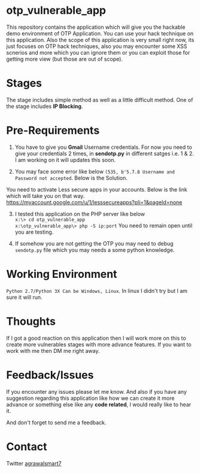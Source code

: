 # otp_vulnerable_app

This repository contains the application which will give you the hackable demo environment of OTP Application. You can use your hack technique on this application. Also the scope of this application is very small right now, its just focuses on OTP hack techniques, also you may encounter some XSS scnerios and more which you can ignore them or you can exploit those for getting more view (but those are out of scope).

Stages
======

The stage includes simple method as well as a little difficult method. One of the stage includes **IP Blocking**.


# Pre-Requirements

1. You have to give you **Gmail** Username credentials. For now you need to give your credentials 2 times, in **sendotp.py** in different satges i.e. 1 & 2. I am working on it will updates this soon.

2. You may face some error like below
`(535, b'5.7.8 Username and Password not accepted`. Below is the Solution.

You need to activate Less secure apps in your accounts. Below is the link which will take you on that way.
https://myaccount.google.com/u/1/lesssecureapps?pli=1&pageId=none

3. I tested this application on the PHP server like below<br>
  `x:\> cd otp_vulnerable_app`<br>
  `x:\otp_vulnerable_app\> php -S ip:port` You need to remain open until you are testing.  
  
4. If somehow you are not getting the OTP you may need to debug `sendotp.py` file which you may needs a some python knowledge. 
  
 # Working Environment 
 `Python 2.7/Python 3X Can be Windows, Linux`. In linux I didn't try but I am sure it will run.
  
# Thoughts

If I got a good reaction on this application then I will work more on this to create more vulnerables stages with more advance features. If you want to work with me then DM me right away.

# Feedback/Issues

If you encounter any issues please let me know. And also if you have any suggestion regarding this application like how we can create it more advance or something else like any **code related**, I would really like to hear it.

And don't forget to send me a feedback.

# Contact
Twitter [agrawalsmart7](https://twitter.com/agrawalsmart7)
